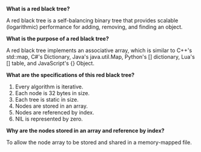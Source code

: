 **What is a red black tree?**

A red black tree is a self-balancing binary tree that provides scalable (logarithmic) performance for adding, removing, and finding an object.

**What is the purpose of a red black tree?**

A red black tree implements an associative array, which is similar to C++'s std::map, C#'s Dictionary, Java's java.util.Map, Python's [] dictionary, Lua's [] table, and JavaScript's {} Object.

**What are the specifications of this red black tree?**

1. Every algorithm is iterative.
2. Each node is 32 bytes in size.
3. Each tree is static in size.
4. Nodes are stored in an array.
5. Nodes are referenced by index.
6. NIL is represented by zero.

**Why are the nodes stored in an array and reference by index?**

To allow the node array to be stored and shared in a memory-mapped file.
